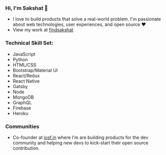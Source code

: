 ### Hi, I'm Sakshat 👋

* I love to build products that solve a real-world problem. I'm passionate about web technologies, user experiences, and open source ❤️
* View my work at [findsakshat](https://findsakshat.firebaseapp.com) 

### Technical Skill Set:
* JavaScript
* Python 
* HTML/CSS 
* Bootstrap/Material UI 
* React/Redux 
* React Native
* Gatsby
* Node
* MongoDB
* GraphQL
* Firebase
* Heroku

### Communities
* Co-founder at [iosf.in](https://iosf.in/) where I'm are building products for the dev community and helping new devs to kick-start their open source contribution.








